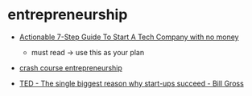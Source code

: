 # entrepreneurship
-   [Actionable 7-Step Guide To Start A Tech Company with no money](https://masschallenge.org/article/how-to-start-a-tech-company)
    -   must read -> use this as your plan
 
-   [crash course entrepreneurship](crash-course-entrepreneurship)
-   [TED - The single biggest reason why start-ups succeed - Bill Gross](reason-startup-succeed-bill-gross)
